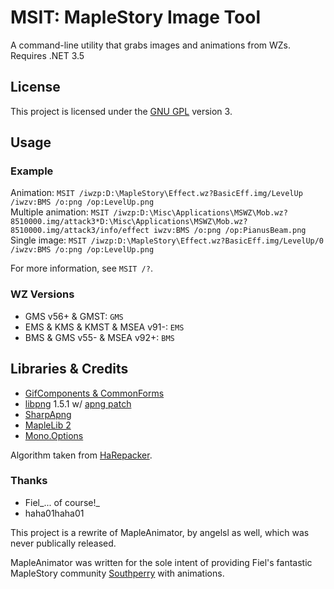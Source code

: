 # MSIT: MapleStory Image Tool

A command-line utility that grabs images and animations from WZs. Requires .NET 3.5

## License

This project is licensed under the [GNU GPL](http://www.gnu.org/licenses/gpl.html) version 3.

## Usage

### Example

Animation: `MSIT /iwzp:D:\MapleStory\Effect.wz?BasicEff.img/LevelUp /iwzv:BMS /o:png /op:LevelUp.png`  
Multiple animation: `MSIT /iwzp:D:\Misc\Applications\MSWZ\Mob.wz?8510000.img/attack3*D:\Misc\Applications\MSWZ\Mob.wz?8510000.img/attack3/info/effect iwzv:BMS /o:png /op:PianusBeam.png`  
Single image: `MSIT /iwzp:D:\MapleStory\Effect.wz?BasicEff.img/LevelUp/0 /iwzv:BMS /o:png /op:LevelUp.png`

For more information, see `MSIT /?`.

### WZ Versions

* GMS v56+ & GMST: `GMS`
* EMS & KMS & KMST & MSEA v91-: `EMS`
* BMS & GMS v55- & MSEA v92+: `BMS`

## Libraries & Credits

* [GifComponents & CommonForms](http://sourceforge.net/projects/gifcomponents/)
* [libpng](http://www.libpng.org/pub/png/libpng.html) 1.5.1 w/ [apng patch](http://littlesvr.ca/apng/)
* [SharpApng](http://code.google.com/p/sharpapng/)
* [MapleLib 2](http://code.google.com/p/maplelib2/)
* [Mono.Options](https://github.com/mono/mono/blob/master/mcs/class/Mono.Options/Mono.Options/Options.cs)

Algorithm taken from [HaRepacker](http://community.kryptodev.com/thread-release-hasuite-harepacker-and-hacreator).

### Thanks

* Fiel_... of course!_
* haha01haha01

This project is a rewrite of MapleAnimator, by angelsl as well, which was never publically released.

MapleAnimator was written for the sole intent of providing Fiel's fantastic MapleStory community [Southperry](http://www.southperry.net/) with animations.
